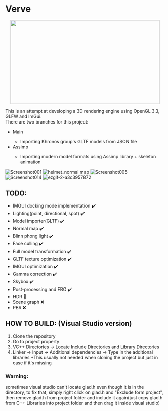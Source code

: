 # Verve


<p align="center">
  <img width="472" height="265.3" src="https://user-images.githubusercontent.com/69974236/171967841-561a15a9-631d-4ccc-a880-1e940f2a4669.jpg">
</p>
This is an attempt at developing a 3D rendering engine using OpenGL 3.3, GLFW and ImGui. </br>
There are two branches for this project:
<ul>
  <li>Main</li>
    <ul>
    <li>Importing Khronos group's GLTF models from JSON file</li>
    </ul> 
  <li>Assimp</li>
  <ul>
    <li>Importing modern model formats using Assimp library + skeleton animation</li>
    </ul> 
</ul> 

![Screenshot001](https://user-images.githubusercontent.com/69974236/165810380-464be3af-aa6d-4a5f-997a-d87dcd8fdaa3.jpg)
![helmet_normal map](https://user-images.githubusercontent.com/69974236/164246533-dc60c52b-52f3-467e-8aa4-9f7e719e9fdb.jpg)
![Screenshot005](https://user-images.githubusercontent.com/69974236/165741563-51a7a6ee-87de-4718-a089-680b0fc859a0.jpg)
![Screenshot014](https://user-images.githubusercontent.com/69974236/168178959-fa577c89-606a-4468-904f-6af6deb46b97.jpg)
![ezgif-2-a3c3957872](https://user-images.githubusercontent.com/69974236/170806010-dc27e6d0-c19f-4d08-af1e-48b8394eb00e.gif)


<h2>TODO:</h2>

<ul>
  <li>IMGUI docking mode implementation ✔️</li>
  <li>Lighting(point, directional, spot) ✔️</li>
  <li>Model importer(GLTF) ✔️</li>
  <li>Normal map ✔️</li>
  <li>Blinn phong light ✔️</li>
  <li>Face culling ✔️</li>
  <li>Full model transformation ✔️</li>
  <li>GLTF texture optimization ✔️</li>
  <li>IMGUI optimization ✔️</li>
  <li>Gamma correction ✔️</li>
  <li>Skybox ✔️</li>
  <li>Post-processing and FBO ✔️</li>
  <li>HDR 🚧</li>
  <li>Scene graph ❌</li>
  <li>PBR ❌</li>
</ul> 

<h2>HOW TO BUILD: (Visual Studio version)</h2>
<ol>
  <li>Clone the repository</li>
  <li>Go to project property</li>
  <li>VC++ Directories -> Locate Include Directories and Library Directories</li>
  <li>Linker -> Input -> Additional dependencies -> Type in the additional libraries *This usually not needed when cloning the project but just in case if it's missing</li>
</ol> 
<h3>Warning:</h3> sometimes visual studio can't locate glad.h even though it is in the directory, to fix that, simply right click on glad.h and "Exclude form project", then remove glad.h from project folder and include it again(just copy glad.h from C++ Libraries into project folder and then drag it inside visual studio)</h3>
